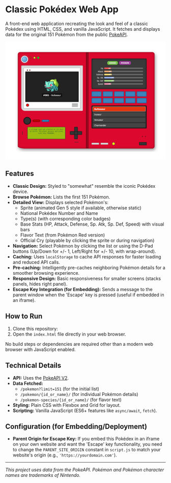 # Classic Pokédex Web App

A front-end web application recreating the look and feel of a classic Pokédex using HTML, CSS, and vanilla JavaScript. It fetches and displays data for the original 151 Pokémon from the public [PokeAPI](https://pokeapi.co/).

[![Screenshot of the Pokedex application](pokedex.png)](pokedex.png)

## Features

*   **Classic Design:** Styled to "somewhat" resemble the iconic Pokédex device.
*   **Browse Pokémon:** Lists the first 151 Pokémon.
*   **Detailed View:** Displays selected Pokémon's:
    *   Sprite (animated Gen 5 style if available, otherwise static)
    *   National Pokédex Number and Name
    *   Type(s) (with corresponding color badges)
    *   Base Stats (HP, Attack, Defense, Sp. Atk, Sp. Def, Speed) with visual bars
    *   Flavor Text (from Pokémon Red version)
    *   Official Cry (playable by clicking the sprite or during navigation)
*   **Navigation:** Select Pokémon by clicking the list or using the D-Pad buttons (Up/Down for +/- 1, Left/Right for +/- 10, with wrap-around).
*   **Caching:** Uses `localStorage` to cache API responses for faster loading and reduced API calls.
*   **Pre-caching:** Intelligently pre-caches neighboring Pokémon details for a smoother browsing experience.
*   **Responsive Design:** Basic responsiveness for smaller screens (stacks panels, hides right panel).
*   **Escape Key Integration (for Embedding):** Sends a message to the parent window when the 'Escape' key is pressed (useful if embedded in an iframe).

## How to Run

1.  Clone this repository:
2.  Open the `index.html` file directly in your web browser.

No build steps or dependencies are required other than a modern web browser with JavaScript enabled.

## Technical Details

*   **API:** Uses the [PokeAPI V2](https://pokeapi.co/docs/v2).
*   **Data Fetched:**
    *   `/pokemon?limit=151` (for the initial list)
    *   `/pokemon/{id_or_name}/` (for individual Pokémon details)
    *   `/pokemon-species/{id_or_name}/` (for flavor text)
*   **Styling:** Plain CSS with Flexbox and Grid for layout.
*   **Scripting:** Vanilla JavaScript (ES6+ features like `async/await`, `fetch`).

## Configuration (for Embedding/Deployment)
*   **Parent Origin for Escape Key:** If you embed this Pokédex in an iframe on your own website and want the 'Escape' key functionality, you need to change the `PARENT_SITE_ORIGIN` constant in `script.js` to match your website's origin (e.g., `'https://yourdomain.com'`).

---

*This project uses data from the PokeAPI. Pokémon and Pokémon character names are trademarks of Nintendo.*